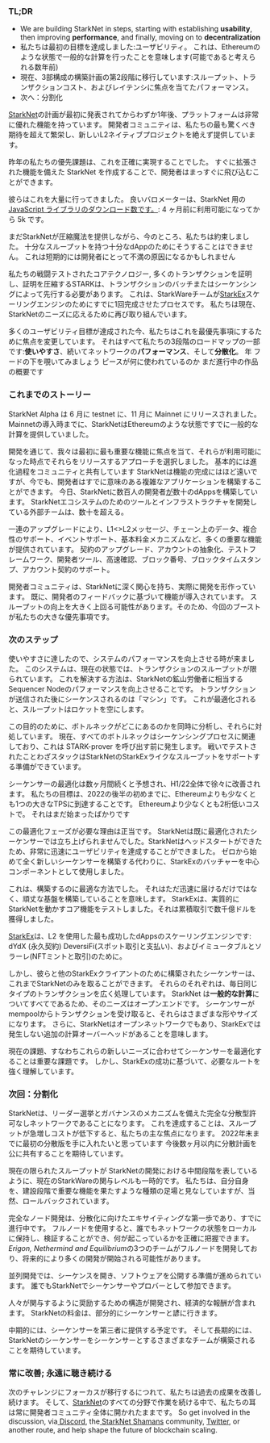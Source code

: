 ### TL;DR

* We are building StarkNet in steps, starting with establishing **usability**, then improving **performance**, and finally, moving on to **decentralization**
* 私たちは最初の目標を達成しました:ユーザビリティ。 これは、Ethereumのような状態で一般的な計算を行ったことを意味します(可能であると考えられる数年前)
* 現在、3部構成の構築計画の第2段階に移行しています:スループット、トランザクションコスト、およびレイテンシに焦点を当てたパフォーマンス。
* 次へ：分割化

[StarkNet](https://starknet.io/)の計画が最初に発表されてからわずか1年後、プラットフォームは非常に優れた機能を持っています。 開発者コミュニティは、私たちの最も驚くべき期待を超えて繁栄し、新しいL2ネイティブプロジェクトを絶えず提供しています。

昨年の私たちの優先課題は、これを正確に実現することでした。 すぐに拡張された機能を備えた StarkNet を作成することで、開発者はまっすぐに飛び込むことができます。

彼らはこれを大量に行ってきました。 良いバロメーターは、StarkNet 用の[JavaScript ライブラリのダウンロード数です。](https://www.starknetjs.com/): 4 ヶ月前に利用可能になってから 5k です。

まだStarkNetが圧縮魔法を提供しながら、今のところ、私たちは約束しました。 十分なスループットを持つ十分なdAppのためにそうすることはできません。 これは短期的には開発者にとって不満の原因になるかもしれません

私たちの戦闘テストされたコアテクノロジー, 多くのトランザクションを証明し、証明を圧縮するSTARKは、トランザクションのバッチまたはシーケンシングによって先行する必要があります。 これは、StarkWareチームが[StarkEx](https://starkware.co/starkex/)スケーリングエンジンのためにすでに1回完成させたプロセスです。 私たちは現在、StarkNetのニーズに応えるために再び取り組んでいます。

多くのユーザビリティ目標が達成された今、私たちはこれを最優先事項にするために焦点を変更しています。 それはすべて私たちの3段階のロードマップの一部です:**使いやすさ**、続いてネットワークの**パフォーマンス**、そして**分散化**。 年 フードの下を覗いてみましょう ピースが何に使われているのか まだ進行中の作品の概要です

### これまでのストーリー

StarkNet Alpha は 6 月に testnet に、11 月に Mainnet にリリースされました。 Mainnetの導入時までに、StarkNetはEthereumのような状態ですでに一般的な計算を提供していました。

開発を通じて、我々は最初に最も重要な機能に焦点を当て、それらが利用可能になった時点でそれらをリリースするアプローチを選択しました。 基本的には進化過程をコミュニティと共有しています StarkNetは機能の完成にはほど遠いですが、今でも、開発者はすでに意味のある複雑なアプリケーションを構築することができます。 今日、StarkNetに数百人の開発者[が](https://starkware.notion.site/Projects-Building-on-StarkNet-a33dee55778a4515a9be9bdae02ee682)数十のdAppsを構築しています。 StarkNetエコシステムのためのツールとインフラストラクチャを開発している外部チームは、数十を超える。

一連のアップグレードにより、L1<>L2メッセージ、チェーン上のデータ、複合性のサポート、イベントサポート、基本料金メカニズムなど、多くの重要な機能が提供されています。 契約のアップグレード、アカウントの抽象化、テストフレームワーク、開発者ツール、高速確認、ブロック番号、ブロックタイムスタンプ、アカウント契約のサポート。

開発者コミュニティは、StarkNetに深く関心を持ち、実際に開発を形作っています。 既に、開発者のフィードバックに基づいて機能が導入されています。 スループットの向上を大きく上回る可能性があります。そのため、今回のブーストが私たちの大きな優先事項です。

### 次のステップ

使いやすさに達したので、システムのパフォーマンスを向上させる時が来ました。 このシステムは、現在の状態では、トランザクションのスループットが限られています。 これを解決する方法は、StarkNetの鉱山労働者に相当するSequencer Nodeのパフォーマンスを向上させることです。 トランザクションが送信された後にシーケンスされるのは「マシン」です。 これが最適化されると、スループットはロケットを空にします。

この目的のために、ボトルネックがどこにあるのかを同時に分析し、それらに対処しています。 現在、すべてのボトルネックはシーケンシングプロセスに関連しており、これは STARK-prover を呼び出す前に発生します。 戦いでテストされたことわざスタックはStarkNetのStarkExライクなスループットをサポートする準備ができています。

シーケンサーの最適化は数ヶ月間続くと予想され、H1/22全体で徐々に改善されます。 私たちの目標は、2022の後半の初めまでに、Ethereumよりも少なくとも1つの大きなTPSに到達することです。 Ethereumより少なくとも2桁低いコストで。 それはまだ始まったばかりです

この最適化フェーズが必要な理由は正当です。 StarkNetは既に最適化されたシーケンサーでは立ち上げられませんでした。StarkNetはヘッドスタートができたため、非常に迅速にユーザビリティを達成することができました。 ゼロから始めて全く新しいシーケンサーを構築する代わりに、StarkExのバッチャーを中心コンポーネントとして使用しました。

これは、構築するのに最適な方法でした。 それはただ迅速に届けるだけではなく、頑丈な基盤を構築していることを意味します。 StarkExは、実質的にStarkNetを動かすコア機能をテストしました。それは累積取引で数千億ドルを獲得しました。

[StarkEx](https://starkware.co/starkex/)は、L2 を使用した最も成功したdAppsのスケーリングエンジンです: dYdX (永久契約) DeversiFi(スポット取引と支払い)、およびイミュータブルとソラーレ(NFTミントと取引)のために。

しかし、彼らと他のStarkExクライアントのために構築されたシーケンサーは、これまでStarkNetのみを取ることができます。 それらのそれぞれは、毎日同じタイプのトランザクションを広く処理しています。 StarkNet は**一般的な計算**についてすべてであるため、そのニーズはオープンエンドです。 シーケンサーがmempoolからトランザクションを受け取ると、それらはさまざまな形やサイズになります。 さらに、StarkNetはオープンネットワークでもあり、StarkExでは発生しない追加の計算オーバーヘッドがあることを意味します。

現在の課題、すなわちこれらの新しいニーズに合わせてシーケンサーを最適化することは重要な課題です。 しかし、StarkExの成功に基づいて、必要なルートを強く理解しています。

### 次回：分割化

StarkNetは、リーダー選挙とガバナンスのメカニズムを備えた完全な分散型許可なしネットワークであることになります。 これを達成することは、スループットが急増しコストが低下すると、私たちの主な焦点になります。 2022年末までに最初の分散版を手に入れたいと思っています 今後数ヶ月以内に分散計画を公に共有することを期待しています。

現在の限られたスループットが StarkNetの開発における中間段階を表しているように、現在のStarkWareの関与レベルも一時的です。 私たちは、自分自身を、建設段階で重要な機能を果たすような種類の足場と見なしていますが、当然、ロールバックされています。

完全なノード開発は、分散化に向けたエキサイティングな第一歩であり、すでに進行中です。 フルノードを使用すると、誰でもネットワークの状態をローカルに保持し、検証することができ、何が起こっているかを正確に把握できます。 *Erigon, Nethermind and Equilibrium*の3つのチームがフルノードを開発しており、将来的により多くの開発が開始される可能性があります。

並列開発では、シーケンスを開き、ソフトウェアを公開する準備が進められています。 誰でもStarkNetでシーケンサーやプロバーとして参加できます。

人々が関与するように奨励するための構造が開発され、経済的な報酬が含まれます。 StarkNetの料金は、部分的にシーケンサーと諺に行きます。

中期的には、シーケンサーを第三者に提供する予定です。 そして長期的には、StarkNetのシーケンサーをシーケンサーとするさまざまなチームが構築されることを期待しています。

### 常に改善; 永遠に聴き続ける

次のチャレンジにフォーカスが移行するにつれて、私たちは過去の成果を改善し続けます。 そして、[StarkNet](https://starknet.io/)のすべての分野で作業を続ける中で、私たちの耳は常に開発者コミュニティ全体に開かれたままです。 So get involved in the discussion, via[ Discord](https://discord.com/invite/uJ9HZTUk2Y), the[ StarkNet Shamans](https://www.google.com/search?client=safari&rls=en&q=StarkNet+Shamans&ie=UTF-8&oe=UTF-8) community, [Twitter](https://twitter.com/Starknet_Intern), or another route, and help shape the future of blockchain scaling.